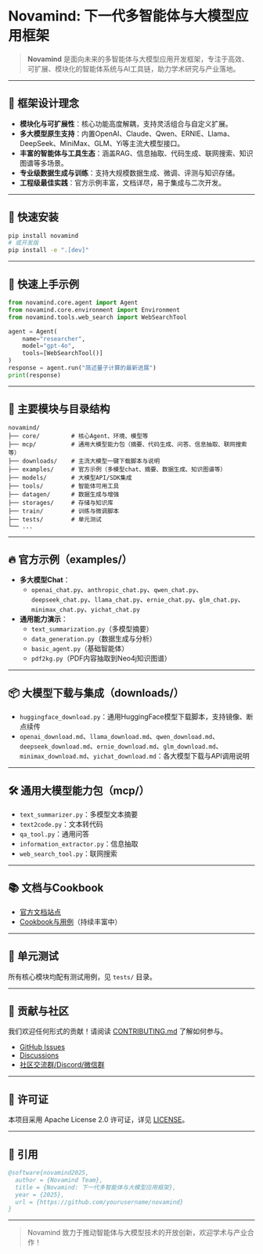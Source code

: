# Novamind: 下一代多智能体与大模型应用框架



> **Novamind** 是面向未来的多智能体与大模型应用开发框架，专注于高效、可扩展、模块化的智能体系统与AI工具链，助力学术研究与产业落地。

---

## 🌟 框架设计理念

- **模块化与可扩展性**：核心功能高度解耦，支持灵活组合与自定义扩展。
- **多大模型原生支持**：内置OpenAI、Claude、Qwen、ERNIE、Llama、DeepSeek、MiniMax、GLM、Yi等主流大模型接口。
- **丰富的智能体与工具生态**：涵盖RAG、信息抽取、代码生成、联网搜索、知识图谱等多场景。
- **专业级数据生成与训练**：支持大规模数据生成、微调、评测与知识存储。
- **工程级最佳实践**：官方示例丰富，文档详尽，易于集成与二次开发。

---

## 🚀 快速安装

```bash
pip install novamind
# 或开发版
pip install -e ".[dev]"
```

---

## 🏁 快速上手示例

```python
from novamind.core.agent import Agent
from novamind.core.environment import Environment
from novamind.tools.web_search import WebSearchTool

agent = Agent(
    name="researcher",
    model="gpt-4o",
    tools=[WebSearchTool()]
)
response = agent.run("简述量子计算的最新进展")
print(response)
```

---

## 🧩 主要模块与目录结构

```
novamind/
├── core/         # 核心Agent、环境、模型等
├── mcp/          # 通用大模型能力包（摘要、代码生成、问答、信息抽取、联网搜索等）
├── downloads/    # 主流大模型一键下载脚本与说明
├── examples/     # 官方示例（多模型chat、摘要、数据生成、知识图谱等）
├── models/       # 大模型API/SDK集成
├── tools/        # 智能体可用工具
├── datagen/      # 数据生成与增强
├── storages/     # 存储与知识库
├── train/        # 训练与微调脚本
├── tests/        # 单元测试
└── ...
```

---

## 🔥 官方示例（examples/）

- **多大模型Chat**：
  - `openai_chat.py`、`anthropic_chat.py`、`qwen_chat.py`、`deepseek_chat.py`、`llama_chat.py`、`ernie_chat.py`、`glm_chat.py`、`minimax_chat.py`、`yichat_chat.py`
- **通用能力演示**：
  - `text_summarization.py`（多模型摘要）
  - `data_generation.py`（数据生成与分析）
  - `basic_agent.py`（基础智能体）
  - `pdf2kg.py`（PDF内容抽取到Neo4j知识图谱）

---

## 📦 大模型下载与集成（downloads/）

- `huggingface_download.py`：通用HuggingFace模型下载脚本，支持镜像、断点续传
- `openai_download.md`、`llama_download.md`、`qwen_download.md`、`deepseek_download.md`、`ernie_download.md`、`glm_download.md`、`minimax_download.md`、`yichat_download.md`：各大模型下载与API调用说明

---

## 🛠️ 通用大模型能力包（mcp/）

- `text_summarizer.py`：多模型文本摘要
- `text2code.py`：文本转代码
- `qa_tool.py`：通用问答
- `information_extractor.py`：信息抽取
- `web_search_tool.py`：联网搜索

---

## 📚 文档与Cookbook

- [官方文档站点](https://novamind.readthedocs.io/)
- [Cookbook与用例](docs/cookbook.md)（持续丰富中）

---

## 🧪 单元测试

所有核心模块均配有测试用例，见 `tests/` 目录。

---

## 🤝 贡献与社区

我们欢迎任何形式的贡献！请阅读 [CONTRIBUTING.md](CONTRIBUTING.md) 了解如何参与。

- [GitHub Issues](https://github.com/yourusername/novamind/issues)
- [Discussions](https://github.com/yourusername/novamind/discussions)
- [社区交流群/Discord/微信群](#)

---

## 📄 许可证

本项目采用 Apache License 2.0 许可证，详见 [LICENSE](LICENSE)。

---

## 📖 引用

```bibtex
@software{novamind2025,
  author = {Novamind Team},
  title = {Novamind: 下一代多智能体与大模型应用框架},
  year = {2025},
  url = {https://github.com/yourusername/novamind}
}
```

---

> Novamind 致力于推动智能体与大模型技术的开放创新，欢迎学术与产业合作！ 